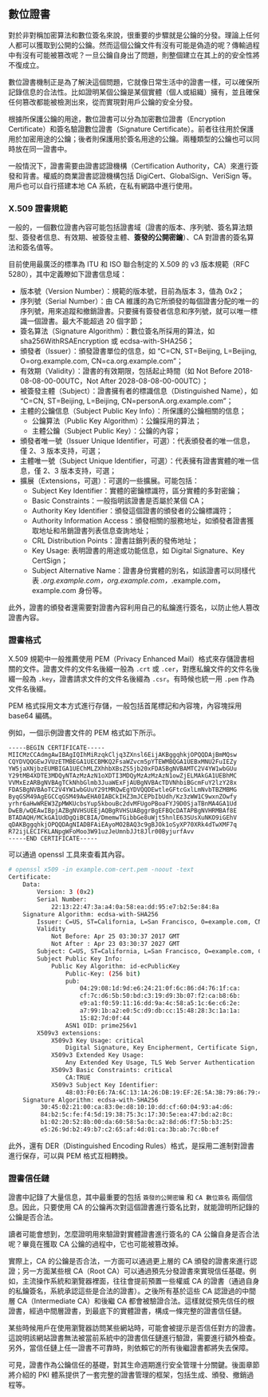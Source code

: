 ## 數位證書

對於非對稱加密算法和數位簽名來說，很重要的步驟就是公鑰的分發。理論上任何人都可以獲取到公開的公鑰。然而這個公鑰文件有沒有可能是偽造的呢？傳輸過程中有沒有可能被篡改呢？一旦公鑰自身出了問題，則整個建立在其上的的安全性將不復成立。

數位證書機制正是為了解決這個問題，它就像日常生活中的證書一樣，可以確保所記錄信息的合法性。比如證明某個公鑰是某個實體（個人或組織）擁有，並且確保任何篡改都能被檢測出來，從而實現對用戶公鑰的安全分發。

根據所保護公鑰的用途，數位證書可以分為加密數位證書（Encryption Certificate）和簽名驗證數位證書（Signature Certificate）。前者往往用於保護用於加密用途的公鑰；後者則保護用於簽名用途的公鑰。兩種類型的公鑰也可以同時放在同一證書中。

一般情況下，證書需要由證書認證機構（Certification Authority，CA）來進行簽發和背書。權威的商業證書認證機構包括 DigiCert、GlobalSign、VeriSign 等。用戶也可以自行搭建本地 CA 系統，在私有網路中進行使用。

### X.509 證書規範
一般的，一個數位證書內容可能包括證書域（證書的版本、序列號、簽名算法類型、簽發者信息、有效期、被簽發主體、**簽發的公開密鑰**）、CA 對證書的簽名算法和簽名值等。

目前使用最廣泛的標準為 ITU 和 ISO 聯合制定的 X.509 的 v3 版本規範（RFC 5280），其中定義瞭如下證書信息域：

* 版本號（Version Number）：規範的版本號，目前為版本 3，值為 0x2；
* 序列號（Serial Number）：由 CA 維護的為它所頒發的每個證書分配的唯一的序列號，用來追蹤和撤銷證書。只要擁有簽發者信息和序列號，就可以唯一標識一個證書。最大不能超過 20 個字節；
* 簽名算法（Signature Algorithm）：數位簽名所採用的算法，如 sha256WithRSAEncryption 或 ecdsa-with-SHA256；
* 頒發者（Issuer）：頒發證書單位的信息，如 “C=CN, ST=Beijing, L=Beijing, O=org.example.com, CN=ca.org.example.com”；
* 有效期（Validity）：證書的有效期限，包括起止時間（如 Not Before 2018-08-08-00-00UTC，Not After 2028-08-08-00-00UTC）；
* 被簽發主體（Subject）：證書擁有者的標識信息（Distinguished Name），如 “C=CN, ST=Beijing, L=Beijing, CN=personA.org.example.com”；
* 主體的公鑰信息（Subject Public Key Info）：所保護的公鑰相關的信息；
    * 公鑰算法（Public Key Algorithm）：公鑰採用的算法；
    * 主體公鑰（Subject Public Key）：公鑰的內容；
* 頒發者唯一號（Issuer Unique Identifier，可選）：代表頒發者的唯一信息，僅 2、3 版本支持，可選；
* 主體唯一號（Subject Unique Identifier，可選）：代表擁有證書實體的唯一信息，僅 2、3 版本支持，可選；
* 擴展（Extensions，可選）：可選的一些擴展。可能包括：
    * Subject Key Identifier：實體的密鑰標識符，區分實體的多對密鑰；
    * Basic Constraints：一般指明該證書是否屬於某個 CA；
    * Authority Key Identifier：頒發這個證書的頒發者的公鑰標識符；
    * Authority Information Access：頒發相關的服務地址，如頒發者證書獲取地址和吊銷證書列表信息查詢地址；
    * CRL Distribution Points：證書註銷列表的發佈地址；
    * Key Usage: 表明證書的用途或功能信息，如 Digital Signature、Key CertSign；
    * Subject Alternative Name：證書身份實體的別名，如該證書可以同樣代表 *.org.example.com，org.example.com，*.example.com，example.com 身份等。

此外，證書的頒發者還需要對證書內容利用自己的私鑰進行簽名，以防止他人篡改證書內容。

### 證書格式

X.509 規範中一般推薦使用 PEM（Privacy Enhanced Mail）格式來存儲證書相關的文件。證書文件的文件名後綴一般為 `.crt` 或 `.cer`，對應私鑰文件的文件名後綴一般為 `.key`，證書請求文件的文件名後綴為 `.csr`。有時候也統一用 `.pem` 作為文件名後綴。

PEM 格式採用文本方式進行存儲，一般包括首尾標記和內容塊，內容塊採用 base64 編碼。

例如，一個示例證書文件的 PEM 格式如下所示。

```
-----BEGIN CERTIFICATE-----
MIICMzCCAdmgAwIBAgIQIhMiRzqkCljq3ZXnsl6EijAKBggqhkjOPQQDAjBmMQsw
CQYDVQQGEwJVUzETMBEGA1UECBMKQ2FsaWZvcm5pYTEWMBQGA1UEBxMNU2FuIEZy
YW5jaXNjbzEUMBIGA1UEChMLZXhhbXBsZS5jb20xFDASBgNVBAMTC2V4YW1wbGUu
Y29tMB4XDTE3MDQyNTAzMzAzN1oXDTI3MDQyMzAzMzAzN1owZjELMAkGA1UEBhMC
VVMxEzARBgNVBAgTCkNhbGlmb3JuaWExFjAUBgNVBAcTDVNhbiBGcmFuY2lzY28x
FDASBgNVBAoTC2V4YW1wbGUuY29tMRQwEgYDVQQDEwtleGFtcGxlLmNvbTBZMBMG
ByqGSM49AgEGCCqGSM49AwEHA0IABCkIHZ3mJCEPbIbUdh/Kz3zWW1C9wxnZOwfy
yrhr6aHwWREW3ZpMWKUcbsYup5kbouBc2dvMFUgoPBoaFYJ9D0SjaTBnMA4GA1Ud
DwEB/wQEAwIBpjAZBgNVHSUEEjAQBgRVHSUABggrBgEFBQcDATAPBgNVHRMBAf8E
BTADAQH/MCkGA1UdDgQiBCBIA/DmemwTGibbGe8uWjt5hnlE63SUsXuNKO9iGEhV
qDAKBggqhkjOPQQDAgNIADBFAiEAyoMO2BAQ3c9gBJOk1oSyXP70XRk4dTwXMF7q
R72ijLECIFKLANpgWFoMoo3W91uzJeUmnbJJt8Jlr00ByjurfAvv
-----END CERTIFICATE-----
```

可以通過 openssl 工具來查看其內容。

```bash
# openssl x509 -in example.com-cert.pem -noout -text
Certificate:
    Data:
        Version: 3 (0x2)
        Serial Number:
            22:13:22:47:3a:a4:0a:58:ea:dd:95:e7:b2:5e:84:8a
    Signature Algorithm: ecdsa-with-SHA256
        Issuer: C=US, ST=California, L=San Francisco, O=example.com, CN=example.com
        Validity
            Not Before: Apr 25 03:30:37 2017 GMT
            Not After : Apr 23 03:30:37 2027 GMT
        Subject: C=US, ST=California, L=San Francisco, O=example.com, CN=example.com
        Subject Public Key Info:
            Public Key Algorithm: id-ecPublicKey
                Public-Key: (256 bit)
                pub:
                    04:29:08:1d:9d:e6:24:21:0f:6c:86:d4:76:1f:ca:
                    cf:7c:d6:5b:50:bd:c3:19:d9:3b:07:f2:ca:b8:6b:
                    e9:a1:f0:59:11:16:dd:9a:4c:58:a5:1c:6e:c6:2e:
                    a7:99:1b:a2:e0:5c:d9:db:cc:15:48:28:3c:1a:1a:
                    15:82:7d:0f:44
                ASN1 OID: prime256v1
        X509v3 extensions:
            X509v3 Key Usage: critical
                Digital Signature, Key Encipherment, Certificate Sign, CRL Sign
            X509v3 Extended Key Usage:
                Any Extended Key Usage, TLS Web Server Authentication
            X509v3 Basic Constraints: critical
                CA:TRUE
            X509v3 Subject Key Identifier:
                48:03:F0:E6:7A:6C:13:1A:26:DB:19:EF:2E:5A:3B:79:86:79:44:EB:74:94:B1:7B:8D:28:EF:62:18:48:55:A8
    Signature Algorithm: ecdsa-with-SHA256
         30:45:02:21:00:ca:83:0e:d8:10:10:dd:cf:60:04:93:a4:d6:
         84:b2:5c:fe:f4:5d:19:38:75:3c:17:30:5e:ea:47:bd:a2:8c:
         b1:02:20:52:8b:00:da:60:58:5a:0c:a2:8d:d6:f7:5b:b3:25:
         e5:26:9d:b2:49:b7:c2:65:af:4d:01:ca:3b:ab:7c:0b:ef
```

此外，還有 DER（Distinguished Encoding Rules）格式，是採用二進制對證書進行保存，可以與 PEM 格式互相轉換。

### 證書信任鏈

證書中記錄了大量信息，其中最重要的包括 `簽發的公開密鑰` 和 `CA 數位簽名` 兩個信息。因此，只要使用 CA 的公鑰再次對這個證書進行簽名比對，就能證明所記錄的公鑰是否合法。

讀者可能會想到，怎麼證明用來驗證對實體證書進行簽名的 CA 公鑰自身是否合法呢？畢竟在獲取 CA 公鑰的過程中，它也可能被篡改掉。

實際上，CA 的公鑰是否合法，一方面可以通過更上層的 CA 頒發的證書來進行認證；另一方面某些根 CA（Root CA）可以通過預先分發證書來實現信任基礎。例如，主流操作系統和瀏覽器裡面，往往會提前預置一些權威 CA 的證書（通過自身的私鑰簽名，系統承認這些是合法的證書）。之後所有基於這些 CA 認證過的中間層 CA（Intermediate CA）和後繼 CA 都會被驗證合法。這樣就從預先信任的根證書，經過中間層證書，到最底下的實體證書，構成一條完整的證書信任鏈。

某些時候用戶在使用瀏覽器訪問某些網站時，可能會被提示是否信任對方的證書。這說明該網站證書無法被當前系統中的證書信任鏈進行驗證，需要進行額外檢查。另外，當信任鏈上任一證書不可靠時，則依賴它的所有後繼證書都將失去保障。

可見，證書作為公鑰信任的基礎，對其生命週期進行安全管理十分關鍵。後面章節將介紹的 PKI 體系提供了一套完整的證書管理的框架，包括生成、頒發、撤銷過程等。
